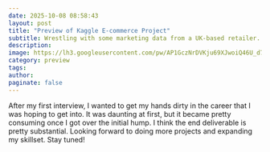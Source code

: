 ```yaml
---
date: 2025-10-08 08:58:43
layout: post
title: "Preview of Kaggle E-commerce Project"
subtitle: Wrestling with some marketing data from a UK-based retailer...
description:
image: https://lh3.googleusercontent.com/pw/AP1GczNrDVKju69XJwoiQ46U_d7ZnsdOb5brYbbFsQz0jOwg5JPlJoXq-agqkqpuVyKo2XZBCjpZovow8DiEELZA0emhjC9hgciggb-ydxHkKefTnOwKPmMR75wb7ViRns3M4WMXWMUTdgEqQd1mmHsTuZgCtw=w455-h390-s-no-gm
category: preview
tags: 
author:
paginate: false
---
```


After my first interview, I wanted to get my hands dirty in the career that I was hoping to get into. It was daunting at first, but it became pretty consuming once I got over the initial hump. I think the end deliverable is pretty substantial. Looking forward to doing more projects and expanding my skillset. Stay tuned!